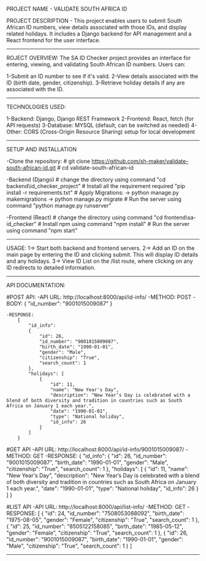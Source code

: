 PROJECT NAME - VALIDATE SOUTH AFRICA ID 

PROJECT DESCRIPTION - This project enables users to submit South African ID numbers, view details associated with those IDs, and display related holidays. It includes a Django backend for API management and a React frontend for the user interface.

--------------------------------------------------------------------------------------------------------------------------------
ROJECT OVERVIEW: 
The SA ID Checker project provides an interface for entering, viewing, and validating South African ID numbers. Users can:

1-Submit an ID number to see if it's valid.
2-View details associated with the ID (birth date, gender, citizenship).
3-Retrieve holiday details if any are associated with the ID.

-------------------------------------------------------------------------------------------------------------------------------
TECHNOLOGIES USED:

1-Backend: Django, Django REST Framework
2-Frontend: React, fetch (for API requests)
3-Database: MYSQL (default, can be switched as needed)
4-Other: CORS (Cross-Origin Resource Sharing) setup for local development

-------------------------------------------------------------------------------------------------------------------------------
SETUP AND INSTALLATION

-Clone the repository:
    # git clone https://github.com/sh-maker/validate-south-african-id.git
    # cd validate-south-african-id

-Backend (Django)
    # change the directory using command "cd backend\id_checker_project"
    # Install all the requirement required "pip install -r requirements.txt"
    # Apply Migrations:
        -> python manage.py makemigrations
        -> python manage.py migrate
    # Run the server using command "python manage.py runserver"

-Frontend (React)
    # change the directory using command "cd frontend\sa-id_checker"
    # Install npm using command "npm install"
    # Run the server using command "npm start"

-------------------------------------------------------------------------------------------------------------------------------
USAGE:
1-> Start both backend and frontend servers.
2-> Add an ID on the main page by entering the ID and clicking submit. This will display ID details and any holidays.
3-> View ID List on the /list route, where clicking on any ID redirects to detailed information.

-------------------------------------------------------------------------------------------------------------------------------
API DOCUMENTATION:

#POST API:
    -API URL: http://localhost:8000/api/id-info/
    -METHOD: POST
    -BODY: 
    {
    "id_number": "9001015009087"
    }

    -RESPONSE:
        {
            "id_info": 
            {
                "id": 26,
                "id_number": "9001015009087",
                "birth_date": "1990-01-01",
                "gender": "Male",
                "citizenship": "True",
                "search_count": 1
            },
            "holidays": [
                {
                    "id": 11,
                    "name": "New Year's Day",
                    "description": "New Year’s Day is celebrated with a blend of both diversity and tradition in countries such as South Africa on January 1 each year.",
                    "date": "1990-01-01",
                    "type": "National holiday",
                    "id_info": 26
                }
            ]
        }


#GET API
    -API URL: http://localhost:8000/api/id-info/9001015009087/
    -METHOD: GET
    -RESPONSE: 
        {
        "id_info": 
        {
            "id": 26,
            "id_number": "9001015009087",
            "birth_date": "1990-01-01",
            "gender": "Male",
            "citizenship": "True",
            "search_count": 1
        },
        "holidays": [
            {
                "id": 11,
                "name": "New Year's Day",
                "description": "New Year’s Day is celebrated with a blend of both diversity and tradition in countries such as South Africa on January 1 each year.",
                "date": "1990-01-01",
                "type": "National holiday",
                "id_info": 26
            }
        ]
    }


#LIST API 
    -API URL: http://localhost:8000/api/list-info/
    -METHOD: GET
    -RESPONSE: 
        [
            {
                "id": 24,
                "id_number": "7508053088092",
                "birth_date": "1975-08-05",
                "gender": "Female",
                "citizenship": "True",
                "search_count": 1
            },
            {
                "id": 25,
                "id_number": "8505122158085",
                "birth_date": "1985-05-12",
                "gender": "Female",
                "citizenship": "True",
                "search_count": 1
            },
            {
                "id": 26,
                "id_number": "9001015009087",
                "birth_date": "1990-01-01",
                "gender": "Male",
                "citizenship": "True",
                "search_count": 1
            }
        ]

-------------------------------------------------------------------------------------------------------------------------------


